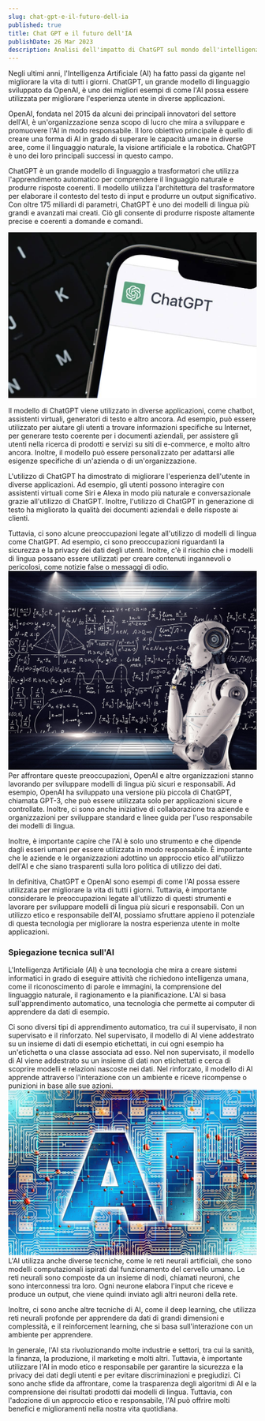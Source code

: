 ```yaml
---
slug: chat-gpt-e-il-futuro-dell-ia
published: true
title: Chat GPT e il futuro dell'IA
publishDate: 26 Mar 2023
description: Analisi dell'impatto di ChatGPT sul mondo dell'intelligenza artificiale
---
```


Negli ultimi anni, l'Intelligenza Artificiale (AI) ha fatto passi da gigante nel migliorare la vita di tutti i giorni. ChatGPT, un grande modello di linguaggio sviluppato da OpenAI, è uno dei migliori esempi di come l'AI possa essere utilizzata per migliorare l'esperienza utente in diverse applicazioni.

OpenAI, fondata nel 2015 da alcuni dei principali innovatori del settore dell'AI, è un'organizzazione senza scopo di lucro che mira a sviluppare e promuovere l'AI in modo responsabile. Il loro obiettivo principale è quello di creare una forma di AI in grado di superare le capacità umane in diverse aree, come il linguaggio naturale, la visione artificiale e la robotica. ChatGPT è uno dei loro principali successi in questo campo.

ChatGPT è un grande modello di linguaggio a trasformatori che utilizza l'apprendimento automatico per comprendere il linguaggio naturale e produrre risposte coerenti. Il modello utilizza l'architettura del trasformatore per elaborare il contesto del testo di input e produrre un output significativo. Con oltre 175 miliardi di parametri, ChatGPT è uno dei modelli di lingua più grandi e avanzati mai creati. Ciò gli consente di produrre risposte altamente precise e coerenti a domande e comandi.

![ChatGPT](../assets/ChatGPT/ChatGPT.jpeg)

Il modello di ChatGPT viene utilizzato in diverse applicazioni, come chatbot, assistenti virtuali, generatori di testo e altro ancora. Ad esempio, può essere utilizzato per aiutare gli utenti a trovare informazioni specifiche su Internet, per generare testo coerente per i documenti aziendali, per assistere gli utenti nella ricerca di prodotti e servizi su siti di e-commerce, e molto altro ancora. Inoltre, il modello può essere personalizzato per adattarsi alle esigenze specifiche di un'azienda o di un'organizzazione.

L'utilizzo di ChatGPT ha dimostrato di migliorare l'esperienza dell'utente in diverse applicazioni. Ad esempio, gli utenti possono interagire con assistenti virtuali come Siri e Alexa in modo più naturale e conversazionale grazie all'utilizzo di ChatGPT. Inoltre, l'utilizzo di ChatGPT in generazione di testo ha migliorato la qualità dei documenti aziendali e delle risposte ai clienti.

Tuttavia, ci sono alcune preoccupazioni legate all'utilizzo di modelli di lingua come ChatGPT. Ad esempio, ci sono preoccupazioni riguardanti la sicurezza e la privacy dei dati degli utenti. Inoltre, c'è il rischio che i modelli di lingua possano essere utilizzati per creare contenuti ingannevoli o pericolosi, come notizie false o messaggi di odio.
![ChatGPT](../assets/ChatGPT/AI.jpeg)
Per affrontare queste preoccupazioni, OpenAI e altre organizzazioni stanno lavorando per sviluppare modelli di lingua più sicuri e responsabili. Ad esempio, OpenAI ha sviluppato una versione più piccola di ChatGPT, chiamata GPT-3, che può essere utilizzata solo per applicazioni sicure e controllate. Inoltre, ci sono anche iniziative di collaborazione tra aziende e organizzazioni per sviluppare standard e linee guida per l'uso responsabile dei modelli di lingua.

Inoltre, è importante capire che l'AI è solo uno strumento e che dipende dagli esseri umani per essere utilizzata in modo responsabile. È importante che le aziende e le organizzazioni adottino un approccio etico all'utilizzo dell'AI e che siano trasparenti sulla loro politica di utilizzo dei dati.

In definitiva, ChatGPT e OpenAI sono esempi di come l'AI possa essere utilizzata per migliorare la vita di tutti i giorni. Tuttavia, è importante considerare le preoccupazioni legate all'utilizzo di questi strumenti e lavorare per sviluppare modelli di lingua più sicuri e responsabili. Con un utilizzo etico e responsabile dell'AI, possiamo sfruttare appieno il potenziale di questa tecnologia per migliorare la nostra esperienza utente in molte applicazioni.

### Spiegazione tecnica sull'AI

L'Intelligenza Artificiale (AI) è una tecnologia che mira a creare sistemi informatici in grado di eseguire attività che richiedono intelligenza umana, come il riconoscimento di parole e immagini, la comprensione del linguaggio naturale, il ragionamento e la pianificazione. L'AI si basa sull'apprendimento automatico, una tecnologia che permette ai computer di apprendere da dati di esempio.

Ci sono diversi tipi di apprendimento automatico, tra cui il supervisato, il non supervisato e il rinforzato. Nel supervisato, il modello di AI viene addestrato su un insieme di dati di esempio etichettati, in cui ogni esempio ha un'etichetta o una classe associata ad esso. Nel non supervisato, il modello di AI viene addestrato su un insieme di dati non etichettati e cerca di scoprire modelli e relazioni nascoste nei dati. Nel rinforzato, il modello di AI apprende attraverso l'interazione con un ambiente e riceve ricompense o punizioni in base alle sue azioni.
![ChatGPT](../assets/ChatGPT/AI1.webp)
L'AI utilizza anche diverse tecniche, come le reti neurali artificiali, che sono modelli computazionali ispirati dal funzionamento del cervello umano. Le reti neurali sono composte da un insieme di nodi, chiamati neuroni, che sono interconnessi tra loro. Ogni neurone elabora l'input che riceve e produce un output, che viene quindi inviato agli altri neuroni della rete.

Inoltre, ci sono anche altre tecniche di AI, come il deep learning, che utilizza reti neurali profonde per apprendere da dati di grandi dimensioni e complessità, e il reinforcement learning, che si basa sull'interazione con un ambiente per apprendere.

In generale, l'AI sta rivoluzionando molte industrie e settori, tra cui la sanità, la finanza, la produzione, il marketing e molti altri. Tuttavia, è importante utilizzare l'AI in modo etico e responsabile per garantire la sicurezza e la privacy dei dati degli utenti e per evitare discriminazioni e pregiudizi. Ci sono anche sfide da affrontare, come la trasparenza degli algoritmi di AI e la comprensione dei risultati prodotti dai modelli di lingua. Tuttavia, con l'adozione di un approccio etico e responsabile, l'AI può offrire molti benefici e miglioramenti nella nostra vita quotidiana.